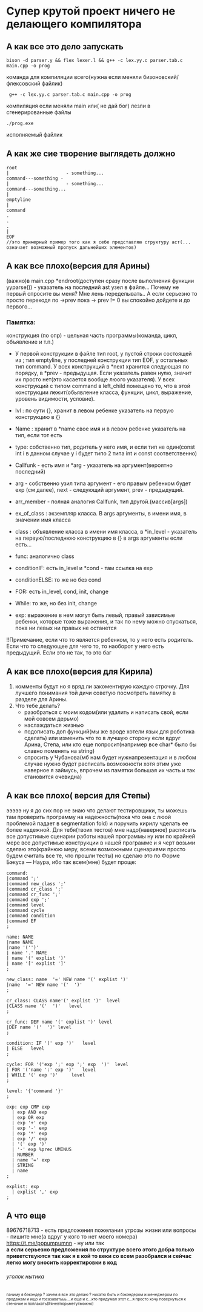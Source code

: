 # Супер крутой проект ничего не делающего компилятора


## А как все это дело запускать
```
bison -d parser.y && flex lexer.l && g++ -c lex.yy.c parser.tab.c main.cpp -o prog
```
команда для компиляции всего(нужна если меняли бизоновский/флексовский файлик)
```
 g++ -c lex.yy.c parser.tab.c main.cpp -o prog
```
компиляция если меняли main  или( не дай бог) лезли в сгенерированные файлы
```
./prog.exe
```
исполняемый файлик
##  А как же сие творение выглядеть должно
```
root
|                     - something...
command---something -
|                     - something...
command---something...
|
emptyline
|
command
.
.
.
|
EOF
//это примерный пример того как я себе представляю структуру аст(... означает возможный пропуск дальнейших элементов)
```


## А как все плохо(версия для Арины)
(важно)в main.cpp *endroot(доступен сразу после выполнения функции yyparse()) - указатель на последний ast узел в файле... Почему не первый спросите вы меня?
Мне лень переделывать.. А если серьезно то просто переходя по ->prev пока -> prev != 0 вы спокойно дойдете и до первого...


### Памятка:  
конструкция (по опр) - цельная часть программы(команда, цикл, объявление и т.п.)
- У первой конструкции в файле тип root, у пустой строки состоящей из ; тип emptyline, y последней конструкции тип EOF, у остальных тип command. У всех конструкций в *next хранится следующая по порядку, в *prev - предыдущая. Если указатель равен нулю, значит их просто нет(это касается вообще люого указателя). У всех конструкций с типом command в left_child помещено то, что в этой конструкции лежит(обьявление класса, функции, цикл, выражение, уровень видимости, условие).

- lvl :  по сути {}, хранит в левом ребенке указатель на первую конструкцию в {}
- Name : хранит в *name свое имя и в левом ребенке указатель на тип, если тот есть
- type: собственно тип, родитель у него имя, и если тип не один(const int i в данном случае у i будет типо 2 типа int и const соответственно)
- Callfunk - есть имя и *arg - указатель на аргумент(вероятно последний)
- arg - собственно узил типа аргумент - его правым ребенком будет exp (см далее), next - cледующий аргумент, prev - предыдущий.
- arr_member - полная аналогия Callfunk, тип другой.(массив[args])
- ex_of_class : экземпляр класса. В args аргументы, в имени имя, в значении имя класса
- class : объявление класса в имени имя класса, в *in_level - указатель на первую/последнюю конструкцию в {} в args аргументы если есть...
- func: аналогично class
- conditionIF: есть in_level и *соnd - там ссылка на exp
- conditionELSE: то же но без cond
- FOR: есть in_level, cond, init, change
- While: то же, но без init, change
- exp: выражение в нем могут быть левый, правый зависимые ребенки, которые тоже выражения, и так по нему можно спускаться, пока ни левых ни правых не останется

!!Примечание, если что то является ребенком, то у него есть родитель. Если что то следующее для чего то, то наоборот у него есть предыдущий. Если это не так, то это баг

## А как все плохо(версия для Кирила)
1. комменты будут но я вряд ли закоментирую каждую строчку. Для лучшего понимания той дичи советую посмотреть памятку в разделе для Арины.
2. Что тебе делать?
   - разобраться с моим кодом(или удалить и написать свой, если мой совсем дерьмо)
   - наслаждаться жизнью
   - подописать доп функций(мы же вроде хотели язык для роботика сделать) или изменить что то в лучшую сторону если вдруг Арина, Степа, или кто еще попросит(например все char* было бы славно поменять на string)
   - спросить у Чубанова(мб нам будет нужнапрезентация и в любом случае нужно будет расписать возможности хотя этим уже наверное я займусь, впрочем из памятки большая их часть и так становится очевидна)

## А как все плохо( версия для Степы)
эээээ ну я до сих пор не знаю что делают тестировщики, ты можешь там проверить программу на надежность(пока что она с люой проблемой падает в segmentation fold) и поручить кирилу чделать ее более надежной. Для тебя(твоих тестов) мне надо(наверное) расписать все допустимые сценарии работы нашей программы ну или по крайней мере все допустимые конструкции в нашей программе и я черт возьми сделаю это(крайнюю меру, всеми возможными сценариями просто будем считать все те, что прошли тесты) но сделаю это по Форме Бэкуса — Наура, ибо так всем(мне) будет проще:
```
command:        
|command ';'           
|command new_class ';'  
|command cr_class ';'   
|command cr_func ';'    
|command exp ';'        
|command level  
|command cycle 
|command condition  
|command EF  
;

name: NAME 
|name NAME  
|name '('')'
| name '.' NAME   
| name '(' explist ')'  
| name '[' explist ']'    
;

new_class: name  '=' NEW name '(' explist ')'
|name  '=' NEW name '('  ')' 
;

cr_class: CLASS name'(' explist ')'  level 
|CLASS name '('  ')'   level            
;

cr_func: DEF name '(' explist ')' level     
|DEF name '('  ')' level           
;

condition: IF '(' exp ')'   level         
| ELSE   level                                 
;

cycle: FOR '('exp ';' exp ';' exp  ')'  level         
| FOR '('name ':' exp ')'   level                    
| WHILE '(' exp ')'     level                        
;

level: '{'command '}'
;

exp: exp CMP exp           
  | exp AND exp            
  | exp OR exp            
  | exp '+' exp           
  | exp '-' exp            
  | exp '*' exp            
  | exp '/' exp            
  | '(' exp ')'            
  | '-' exp %prec UMINUS                             
  | NUMBER                  
  | name '=' exp            
  | STRING          
  | name 
;

explist: exp
  | explist ',' exp 
;
```

## А что еще
89676718713 - есть предложения пожелания угрозы жизни или вопросы - пишите мне(а вдруг у кого то нет моего номера)
https://t.me/pppumpumnn - ну или так  
**а если серьезно предложения по структуре всего этого добра только приветствуются так как я в кой то веки со всем разобрался и сейчас легко могу вносить корректировки в код**

###### уголок нытика
<font size = 0.1>пачиму я бэкэндер ? зачем я все это делаю ? нихатю быть и бэкэндером и менеджером по продажам и ищо и тзсазаватььь....и еще и с...кто придумал этот с...я просто хочу повернуться к стеночке и поплакать(#яневтюрьметутможно) </font>

